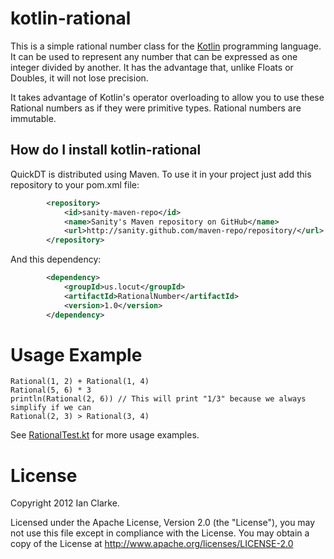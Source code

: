 kotlin-rational
===============

This is a simple rational number class for the [Kotlin](http://kotlin.jetbrains.org/) programming language.
It can be used to represent any number that can be expressed as one integer divided by another.  It has
the advantage that, unlike Floats or Doubles, it will not lose precision.

It takes advantage of Kotlin's operator overloading to allow you to use these Rational numbers as if they
were primitive types.  Rational numbers are immutable.

How do I install kotlin-rational
------------------------

QuickDT is distributed using Maven.  To use it in your project just add this repository to your pom.xml file:

```xml
    	<repository>
			<id>sanity-maven-repo</id>
			<name>Sanity's Maven repository on GitHub</name>
			<url>http://sanity.github.com/maven-repo/repository/</url>
		</repository>
```

And this dependency:

```xml
		<dependency>
			<groupId>us.locut</groupId>
			<artifactId>RationalNumber</artifactId>
			<version>1.0</version>
		</dependency>
```

Usage Example
=============
    Rational(1, 2) + Rational(1, 4)
    Rational(5, 6) * 3
    println(Rational(2, 6)) // This will print "1/3" because we always simplify if we can
    Rational(2, 3) > Rational(3, 4)

See [RationalTest.kt](https://github.com/sanity/kotlin-rational/blob/master/src/test/java/rational/RationalTest.kt) for
more usage examples.

License
=======
Copyright 2012 Ian Clarke.

Licensed under the Apache License, Version 2.0 (the "License"), you may not use this file except in compliance
with the License. You may obtain a copy of the License at http://www.apache.org/licenses/LICENSE-2.0